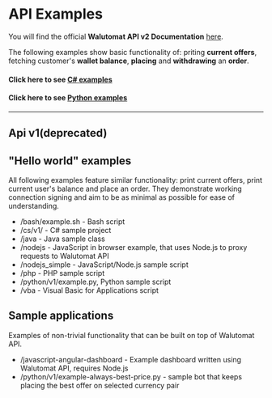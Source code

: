 API Examples
============

You will find the official **Walutomat API v2 Documentation** [here](https://api.walutomat.pl/v2.0.0/).

The following examples show basic functionality of: priting **current offers**, fetching customer's **wallet balance**, **placing** and **withdrawing** an **order**.

#### Click here to see [**C# examples**](./cs/v2/README.md)
#### Click here to see [**Python examples**](./python/v2/README.md)

---

## Api v1(deprecated)

"Hello world" examples
--------------
All following examples feature similar functionality: print current offers, print current user's balance and place an order.
They demonstrate working connection signing and aim to be as minimal as possible for ease of understanding.

- /bash/example.sh - Bash script
- /cs/v1/ - C# sample project
- /java - Java sample class
- /nodejs - JavaScript in browser example, that uses Node.js to proxy requests to Walutomat API
- /nodejs_simple - JavaScript/Node.js sample script
- /php - PHP sample script
- /python/v1/example.py, Python sample script
- /vba - Visual Basic for Applications script

Sample applications
-------------------
Examples of non-trivial functionality that can be built on top of Walutomat API.

- /javascript-angular-dashboard - Example dashboard written using Walutomat API, requires Node.js 
- /python/v1/example-always-best-price.py - sample bot that keeps placing the best offer on selected currency pair


